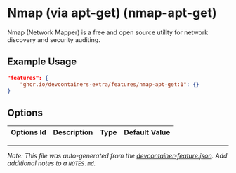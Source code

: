 
# Nmap (via apt-get) (nmap-apt-get)

Nmap (Network Mapper) is a free and open source utility for network discovery and security auditing.

## Example Usage

```json
"features": {
    "ghcr.io/devcontainers-extra/features/nmap-apt-get:1": {}
}
```

## Options

| Options Id | Description | Type | Default Value |
|-----|-----|-----|-----|




---

_Note: This file was auto-generated from the [devcontainer-feature.json](devcontainer-feature.json).  Add additional notes to a `NOTES.md`._
